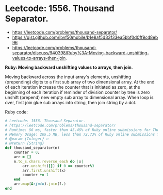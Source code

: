 # Leetcode: 1556. Thousand Separator.

- https://leetcode.com/problems/thousand-separator/
- https://gist.github.com/lbvf50mobile/b1e8af5d33f33ea5bbf0d0ff9cd8eb96
- https://leetcode.com/problems/thousand-separator/discuss/940398/Ruby%3A-Moving-backward-unshifting-values-to-arrays-then-join.


**Ruby: Moving backward unshifting values to arrays, then join.**

Moving backward across the input array's elements, unshifting (prepending) digits to a first sub array of two dimensional array. At the end of each iteration increase the counter that is initiated as zero, at the beginning of each iteration if reminder of division counter by tree is zero unshift (prepend) new empty sub array to dimensional array. When loop is over, first join glue sub arrays into string, then join string by a dot.

Ruby code:
```Ruby
# Leetcode: 1556. Thousand Separator.
# https://leetcode.com/problems/thousand-separator/
# Runtime: 56 ms, faster than 45.45% of Ruby online submissions for Thousand Separator.
# Memory Usage: 209.5 MB, less than 72.73% of Ruby online submissions for Thousand Separator.
# @param {Integer} n
# @return {String}
def thousand_separator(n)
    counter = 0;
    arr = []
    n.to_s.chars.reverse_each do |x|
        arr.unshift([]) if 0 == counter%3
        arr.first.unshift(x)
        counter += 1
    end
    arr.map(&:join).join(?.)
end
```
